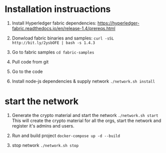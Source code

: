 # Installation instruactions
1. Install Hyperledger fabric dependencies:
https://hyperledger-fabric.readthedocs.io/en/release-1.4/prereqs.html

2. Donwload fabric binaries and samples:
`curl -sSL http://bit.ly/2ysbOFE | bash -s 1.4.3`

3. Go to fabric samples
`cd fabric-samples`

4. Pull code from git

5. Go to the code

6. Install node-js dependencies & supply network
`./network.sh install`

# start the network

1. Generate the crypto material and start the network
`./network.sh start`
This will create the crypto material for all the orgs, start the network and register it's admins and users.

2. Run and build project
`docker-compose up -d --build`

3. stop network
`./network.sh stop`